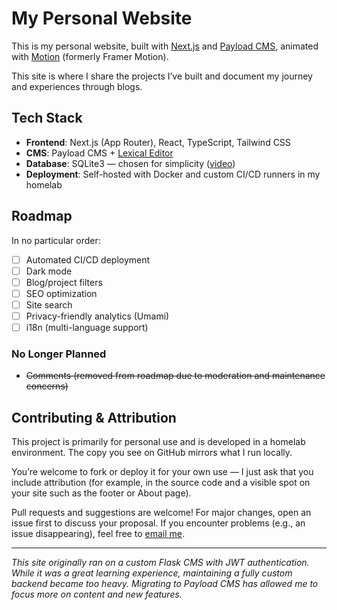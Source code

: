 # My Personal Website

This is my personal website, built with [Next.js](https://nextjs.org/) and [Payload CMS](https://payloadcms.com/), animated with [Motion](https://motion.dev/) (formerly Framer Motion).

This site is where I share the projects I’ve built and document my journey and experiences through blogs.

## Tech Stack

- **Frontend**: Next.js (App Router), React, TypeScript, Tailwind CSS
- **CMS**: Payload CMS + [Lexical Editor](https://lexical.dev/)
- **Database**: SQLite3 — chosen for simplicity ([video](https://www.youtube.com/watch?v=ZP7ef4eVnac))
- **Deployment**: Self-hosted with Docker and custom CI/CD runners in my homelab

## Roadmap

In no particular order:

- [ ] Automated CI/CD deployment
- [ ] Dark mode
- [ ] Blog/project filters
- [ ] SEO optimization
- [ ] Site search
- [ ] Privacy-friendly analytics (Umami)
- [ ] i18n (multi-language support)

### No Longer Planned

- ~~Comments (removed from roadmap due to moderation and maintenance concerns)~~

## Contributing & Attribution

This project is primarily for personal use and is developed in a homelab environment. The copy you see on GitHub mirrors what I run locally.

You’re welcome to fork or deploy it for your own use — I just ask that you include attribution (for example, in the source code and a visible spot on your site such as the footer or About page).

Pull requests and suggestions are welcome! For major changes, open an issue first to discuss your proposal. If you encounter problems (e.g., an issue disappearing), feel free to [email me](mailto:t.guan@alumni.utoronto.ca?subject=Question%20about%20your%20website).

---

_This site originally ran on a custom Flask CMS with JWT authentication. While it was a great learning experience, maintaining a fully custom backend became too heavy. Migrating to Payload CMS has allowed me to focus more on content and new features._
